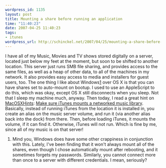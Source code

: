 ```yaml
--- 
wordpress_id: 1135
layout: post
title: Mounting a share before running an application
time: "11:40:23"
date: 2007-04-25 11:40:23
tags: 
- itunes
wordpress_url: http://schinckel.net/2007/04/25/mounting-a-share-before-running-an-application/
---
```

I have all of my Music, Movies and TV shows stored digitally on a server, located just below my feet at the moment, but soon to be shifted to another location. This server just runs SMB file sharing, and provides access to the same files, as well as a heap of other data, to all of the machines in my network. It also provides easy access to media and installers for guest users, too. The one thing I like about Windows[1][1] over OS X is that you can have shares set to auto-mount on bootup. I used to use an AppleScript to do this, which was okay, except OS X still disconnects when you sleep. Not that I sleep my machine much, anyway. Then today, I read a great hint on [MacOSXHints][2]: [Make sure iTunes mounts a networked music library][3]. Basically, instead of running iTunes from the location it is installed in, you create an alias on the music server volume, and run it (via another alias back into the dock) from there. Then, before loading iTunes, it mounts the volume, if it can find it. Otherwise, iTunes will not run. Which is fine by me, since all of my music is on that server! 

  1. Mind you, Windows does have some other crappiness in conjunction with this. Lately, I've been finding that it won't always mount all of the shares, even though I chose automatically mount after rebooting, and it sometimes forgets my passwords. Similarly, you cannot connect more than once to a server with different credentials. I mean, seriously?

   [1]: #note1
   [2]: http://www.macosxhints.com
   [3]: http://www.macosxhints.com/article.php?story=20070422091558914
